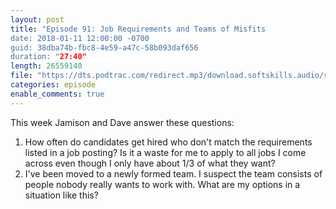 ```yaml
---
layout: post
title: "Episode 91: Job Requirements and Teams of Misfits
date: 2018-01-11 12:00:00 -0700
guid: 38dba74b-fbc8-4e59-a47c-58b093daf656
duration: "27:40"
length: 26559140
file: "https://dts.podtrac.com/redirect.mp3/download.softskills.audio/sse-091.mp3"
categories: episode
enable_comments: true
---
```


This week Jamison and Dave answer these questions:

1. How often do candidates get hired who don't match the requirements listed in a job posting? Is it a waste for me to apply to all jobs I come across even though I only have about 1/3 of what they want?
2. I've been moved to a newly formed team. I suspect the team consists of people nobody really wants to work with. What are my options in a situation like this?

